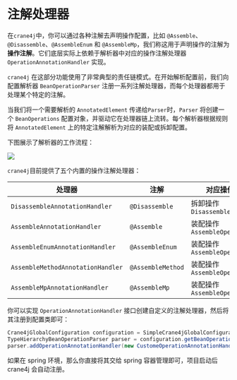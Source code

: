 # 注解处理器

在`crane4j`中，你可以通过各种注解去声明操作配置，比如 `@Assemble`、`@Disassemble`、`@AssembleEnum` 和 `@AssembleMp`，我们称这用于声明操作的注解为**操作注解**。它们底层实际上依赖于解析器中对应的操作注解处理器 `OperationAnnotationHandler` 实现。

`crane4j` 在这部分功能使用了非常典型的责任链模式。在开始解析配置前，我们向配置解析器 `BeanOperationParser` 注册一系列注解处理器，而每个处理器都用于处理某个特定的注解。

当我们将一个需要解析的 `AnnotatedElement` 传递给`Parser`时，`Parser` 将创建一个 `BeanOperations` 配置对象，并驱动它在处理器链上流转。每个解析器根据规则将 `AnnotatedElement` 上的特定注解解析为对应的装配或拆卸配置。

下图展示了解析器的工作流程：

![](http://img.xiajibagao.top/%E6%97%A0%E6%A0%87%E9%A2%98-2023-06-04-1303.png)

`crane4j`目前提供了五个内置的操作注解处理器：

| 处理器                            | 注解              | 对应操作类型                    |
| --------------------------------- | ----------------- | ------------------------------- |
| `DisassembleAnnotationHandler`    | `@Disassemble`    | 拆卸操作 `DisassembleOperation` |
| `AssembleAnnotationHandler`       | `@Assemble`       | 装配操作 `AssembleOperation`    |
| `AssembleEnumAnnotationHandler`   | `@AssembleEnum`   | 装配操作 `AssembleOperation`    |
| `AssembleMethodAnnotationHandler` | `@AssembleMethod` | 装配操作 `AssembleOperation`    |
| `AssembleMpAnnotationHandler`     | `@AssembleMp`     | 装配操作 `AssembleOperation`    |

你可以实现 `OperationAnnotationHandler` 接口创建自定义的注解处理器，然后将其注册到配置类即可：

~~~java
Crane4jGlobalConfiguration configuration = SimpleCrane4jGlobalConfiguration.create();
TypeHierarchyBeanOperationParser parser = configuration.getBeanOperationParser(TypeHierarchyBeanOperationParser.class);
parser.addOperationAnnotationHandler(new CustomeOperationAnnotationHandler());
~~~

如果在 spring 环境，那么你直接将其交给 spring 容器管理即可，项目启动后 crane4j 会自动注册。